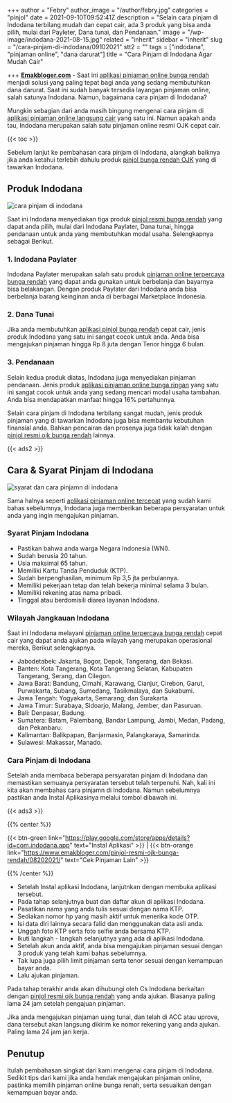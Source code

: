 +++
author = "Febry"
author_image = "/author/febry.jpg"
categories = "pinjol"
date = 2021-09-10T09:52:41Z
description = "Selain cara pinjam di Indodana terbilang mudah dan cepat cair, ada 3 produk yang bisa anda pilih, mulai dari Payleter, Dana tunai, dan Pendanaan."
image = "/wp-image/indodana-2021-08-15.jpg"
related = "inherit"
sidebar = "inherit"
slug = "/cara-pinjam-di-indodana/09102021"
stt2 = ""
tags = ["indodana", "pinjaman online", "dana darurat"]
title = "Cara Pinjam di Indodana Agar Mudah Cair"

+++
[**Emakbloger.com**](/) - Saat ini [aplikasi pinjaman online bunga rendah](https://www.emakbloger.com/aplikasi-pinjaman-online-bunga-rendah/08142021/) menjadi solusi yang paling tepat bagi anda yang sedang membutuhkan dana darurat. Saat ini sudah banyak tersedia layangan pinjaman online, salah satunya Indodana. Namun, bagaimana cara pinjam di Indodana?

Mungkin sebagian dari anda masih bingung mengenai cara pinjam di [aplikasi pinjaman online langsung cair](https://www.emakbloger.com/aplikasi-pinjaman-online-langsung-cair/08152021/) yang satu ini. Namun apakah anda tau, Indodana merupakan salah satu pinjaman online resmi OJK cepat cair.

{{< toc >}}

Sebelum lanjut ke pembahasan cara pinjam di Indodana, alangkah baiknya jika anda ketahui terlebih dahulu produk [pinjol bunga rendah OJK](https://www.emakbloger.com/pinjol-bunga-rendah-ojk/08152021/) yang di tawarkan Indodana.

## Produk Indodana

![cara pinjam di indodana](/wp-image/cara-pinjam-di-indodana-2021-09-10.jpg "produk indodana")

Saat ini Indodana menyediakan tiga produk [pinjol resmi bunga rendah](https://www.emakbloger.com/pinjol-resmi-bunga-rendah/08152021/) yang dapat anda pilih, mulai dari Indodana Paylater, Dana tunai, hingga pendanaan untuk anda yang membutuhkan modal usaha. Selengkapnya sebagai Berikut.

### 1. Indodana Paylater

Indodana Paylater merupakan salah satu produk [pinjaman online terpercaya bunga rendah](https://www.emakbloger.com/pinjaman-online-terpercaya-bunga-rendah/08162021/) yang dapat anda gunakan untuk berbelanja dan bayarnya bisa belakangan. Dengan produk Paylater dari Indodana anda bisa berbelanja barang keinginan anda di berbagai Marketplace Indonesia.

### 2. Dana Tunai

Jika anda membutuhkan [aplikasi pinjol bunga rendah](https://www.emakbloger.com/aplikasi-pinjol-bunga-rendah/08172021/) cepat cair, jenis produk Indodana yang satu ini sangat cocok untuk anda. Anda bisa mengajukan pinjaman hingga Rp 8 juta dengan Tenor hingga 6 bulan.

### 3. Pendanaan

Selain kedua produk diatas, Indodana juga menyediakan pinjaman pendanaan. Jenis produk [aplikasi pinjaman online bunga ringan](https://www.emakbloger.com/aplikasi-pinjaman-online-bunga-ringan/08192021/) yang satu ini sangat cocok untuk anda yang sedang mencari modal usaha tambahan. Anda bisa mendapatkan manfaat hingga 16% pertahunnya.

Selain cara pinjam di Indodana terbilang sangat mudah, jenis produk pinjaman yang di tawarkan Indodana juga bisa membantu kebutuhan finansial anda. Bahkan pencairan dan prosenya juga tidak kalah dengan [pinjol resmi ojk bunga rendah](https://www.emakbloger.com/pinjol-resmi-ojk-bunga-rendah/08202021/) lainnya.

{{< ads2 >}}

## Cara & Syarat Pinjam di Indodana

![syarat dan cara pinjamn di indodana](/wp-image/cara-ajukan-pinjam-di-indodana-2021-09-10.jpg "syarat dan cara pinjamn di indodana")

Sama halnya seperti [aplikasi pinjaman online tercepat](https://www.emakbloger.com/aplikasi-pinjaman-online-tercepat/08212021/) yang sudah kami bahas sebelumnya, Indodana juga memberikan beberapa persyaratan untuk anda yang ingin mengajukan pinjaman.

### Syarat Pinjam Indodana

* Pastikan bahwa anda warga Negara Indonesia (WNI).
* Sudah berusia 20 tahun.
* Usia maksimal 65 tahun.
* Memiliki Kartu Tanda Penduduk (KTP).
* Sudah berpenghasilan, minimum Rp 3,5 jta perbulannya.
* Memiliki pekerjaan tetap dan telah bekerja minimal selama 3 bulan.
* Memiliki rekening atas nama pribadi.
* Tinggal atau berdomisili diarea layanan Indodana.

### Wilayah Jangkauan Indodana

Saat ini Indodana melayani [pinjaman online terpercaya bunga rendah](https://www.emakbloger.com/pinjaman-online-terpercaya-bunga-rendah/08162021/) cepat cair yang dapat anda ajukan pada wilayah yang merupakan operasional mereka, Berikut selengkapnya.

* Jabodetabek: Jakarta, Bogor, Depok, Tangerang, dan Bekasi.
* Banten: Kota Tangerang, Kota Tangerang Selatan, Kabupaten Tangerang, Serang, dan Cilegon.
* Jawa Barat: Bandung, Cimahi, Karawang, Cianjur, Cirebon, Garut, Purwakarta, Subang, Sumedang, Tasikmalaya, dan Sukabumi.
* Jawa Tengah: Yogyakarta, Semarang, dan Surakarta
* Jawa Timur: Surabaya, Sidoarjo, Malang, Jember, dan Pasuruan.
* Bali: Denpasar, Badung.
* Sumatera: Batam, Palembang, Bandar Lampung, Jambi, Medan, Padang, dan Pekanbaru.
* Kalimantan: Balikpapan, Banjarmasin, Palangkaraya, Samarinda.
* Sulawesi: Makassar, Manado.

### Cara Pinjam di Indodana

Setelah anda membaca beberapa persyaratan pinjam di Indodana dan memastikan semuanya persyaratan tersebut telah terpenuhi. Nah, kali ini kita akan membahas cara pinjamn di Indodana. Namun sebelumnya pastikan anda Instal Aplikasinya melalui tombol dibawah ini.

{{< ads3 >}}

{{% center %}}

{{< btn-green link="https://play.google.com/store/apps/details?id=com.indodana.app" text="Instal Aplikasi" >}} | {{< btn-orange link="https://www.emakbloger.com/pinjol-resmi-ojk-bunga-rendah/08202021/" text="Cek Pinjaman Lain" >}}

{{% /center %}}

* Setelah Instal aplikasi Indodana, lanjutnkan dengan membuka aplikasi tersebut.
* Pada tahap selanjutnya buat dan daftar akun di aplikasi Indodana.
* Pasatikan nama yang anda tulis sesuai dengan nama KTP.
* Sediakan nomor hp yang masih aktif untuk menerika kode OTP.
* Isi data diri lainnya secara falid dan menggunakan data asli anda.
* Unggah foto KTP serta foto selfie anda bersama KTP.
* Ikuti langkah - langkah selanjutnya yang ada di aplikasi Indodana.
* Setelah akun anda aktif, anda bisa mengajukan pinjaman sesuai dengan 3 produk yang telah kami bahas sebelumnya.
* Tak lupa juga pilih limit pinjaman serta tenor sesuai dengan kemampuan bayar anda.
* Lalu ajukan pinjaman.

Pada tahap terakhir anda akan dihubungi oleh Cs Indodana berkaitan dengan [pinjol resmi ojk bunga rendah](https://www.emakbloger.com/pinjol-resmi-ojk-bunga-rendah/08202021/) yang anda ajukan. Biasanya paling lama 24 jam setelah pengajuan pinjaman.

Jika anda mengajukan pinjaman uang tunai, dan telah di ACC atau uprove, dana tersebut akan langsung dikirim ke nomor rekening yang anda ajukan. Paling lama 24 jam jari kerja.

## Penutup

Itulah pembahasan singkat dari kami mengenai cara pinjam di Indodana. Sedikit tips dari kami jika anda hendak mengajukan pinjaman online, pastinka memilih pinjaman online bunga renah, serta sesuaikan dengan kemampuan bayar anda.